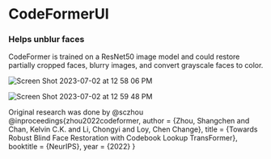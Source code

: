 # CodeFormerUI
### Helps unblur faces 
CodeFormer is trained on a ResNet50 image model and could restore partially cropped faces, blurry images, and convert grayscale faces to color. 

![Screen Shot 2023-07-02 at 12 58 06 PM](https://github.com/kelvinjou/CodeFormerGUI/assets/63611619/fbe34aa3-3753-4832-86d7-77eb7e8f49bf)

![Screen Shot 2023-07-02 at 12 59 48 PM](https://github.com/kelvinjou/CodeFormerGUI/assets/63611619/8deb44c9-4f2e-4252-8b45-de59bde5f9da)

Original research was done by @sczhou 
@inproceedings{zhou2022codeformer,
    author = {Zhou, Shangchen and Chan, Kelvin C.K. and Li, Chongyi and Loy, Chen Change},
    title = {Towards Robust Blind Face Restoration with Codebook Lookup TransFormer},
    booktitle = {NeurIPS},
    year = {2022}
}
